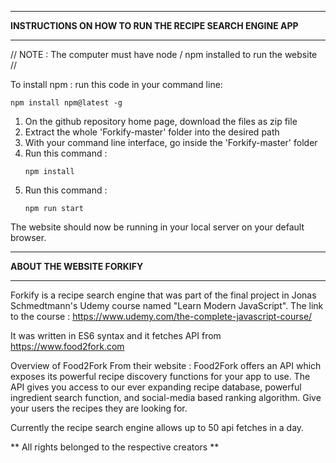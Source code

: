 *************************************************************
 **INSTRUCTIONS ON HOW TO RUN THE RECIPE SEARCH ENGINE APP**
*************************************************************
// NOTE : The computer must have node / npm installed to run the website //

To install npm : run this code in your command line: 
```
npm install npm@latest -g
```
1. On the github repository home page, download the files as zip file
2. Extract the whole 'Forkify-master' folder into the desired path
3. With your command line interface, go inside the 'Forkify-master' folder
4. Run this command : 
    ```
    npm install 
    ```
5. Run this command : 
    ```
    npm run start
    ```
The website should now be running in your local server on your default browser. 

*******************************
**ABOUT THE WEBSITE FORKIFY**
*******************************

Forkify is a recipe search engine that was part of the final project in Jonas Schmedtmann's Udemy course named "Learn Modern JavaScript". The link to the course : https://www.udemy.com/the-complete-javascript-course/

It was written in ES6 syntax and it fetches API from https://www.food2fork.com

Overview of Food2Fork From their website : 
Food2Fork offers an API which exposes its powerful recipe discovery functions for your app to use. 
The API gives you access to our ever expanding recipe database, powerful ingredient search function, and social-media based ranking algorithm. Give your users the recipes they are looking for.

Currently the recipe search engine allows up to 50 api fetches in a day. 

** All rights belonged to the respective creators ** 